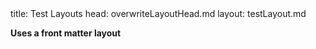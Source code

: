 <frontmatter>
title: Test Layouts
head: overwriteLayoutHead.md
layout: testLayout.md
</frontmatter>

**Uses a front matter layout**
